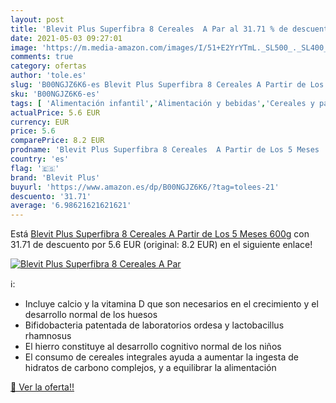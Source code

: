 ```yaml
---
layout: post
title: 'Blevit Plus Superfibra 8 Cereales  A Par al 31.71 % de descuento'
date: 2021-05-03 09:27:01
image: 'https://m.media-amazon.com/images/I/51+E2YrYTmL._SL500_._SL400_.jpg'
comments: true
category: ofertas
author: 'tole.es'
slug: 'B00NGJZ6K6-es Blevit Plus Superfibra 8 Cereales A Partir de Los 5 Meses...'
sku: 'B00NGJZ6K6-es'
tags: [ 'Alimentación infantil','Alimentación y bebidas','Cereales y papillas para bebés','Papillas para bebé','blevit','blevit plus', ]
actualPrice: 5.6 EUR
currency: EUR
price: 5.6
comparePrice: 8.2 EUR
prodname: 'Blevit Plus Superfibra 8 Cereales  A Partir de Los 5 Meses  600g'
country: 'es'
flag: '🇪🇸'
brand: 'Blevit Plus'
buyurl: 'https://www.amazon.es/dp/B00NGJZ6K6/?tag=tolees-21'
descuento: '31.71'
average: '6.98621621621621'
---
```


Está [Blevit Plus Superfibra 8 Cereales  A Partir de Los 5 Meses  600g](https://www.amazon.es/dp/B00NGJZ6K6/?tag=tolees-21) con 31.71 de descuento por 5.6 EUR (original: 8.2 EUR) en el siguiente enlace!

[![Blevit Plus Superfibra 8 Cereales  A Par](https://m.media-amazon.com/images/I/51+E2YrYTmL._SL500_._SL400_.jpg)](https://www.amazon.es/dp/B00NGJZ6K6/?tag=tolees-21)

ℹ️:

- Incluye calcio y la vitamina D que son necesarios en el crecimiento y el desarrollo normal de los huesos
- Bifidobacteria patentada de laboratorios ordesa y lactobacillus rhamnosus
- El hierro constituye al desarrollo cognitivo normal de los niños
- El consumo de cereales integrales ayuda a aumentar la ingesta de hidratos de carbono complejos, y a equilibrar la alimentación

[🛒 Ver la oferta!!](https://www.amazon.es/dp/B00NGJZ6K6/?tag=tolees-21)
